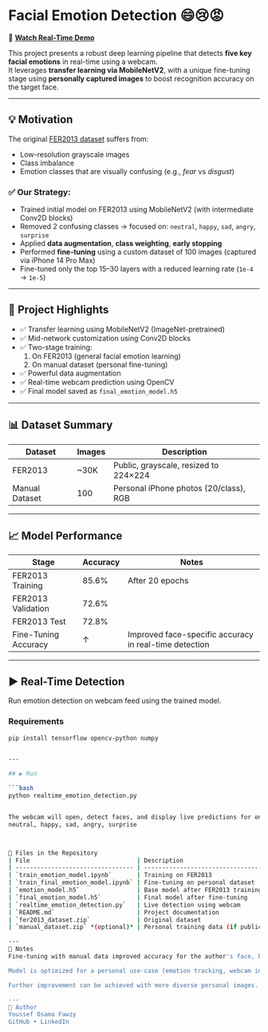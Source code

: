 # Facial Emotion Detection 😄😢😡

🎥 **[Watch Real-Time Demo](https://drive.google.com/file/d/1hbSXi4lOVQk7fP8GbSngoNVvNtmfB5zO/view)**

This project presents a robust deep learning pipeline that detects **five key facial emotions** in real-time using a webcam.  
It leverages **transfer learning via MobileNetV2**, with a unique fine-tuning stage using **personally captured images** to boost recognition accuracy on the target face.

---

## 💡 Motivation

The original [FER2013 dataset](https://www.kaggle.com/datasets/msambare/fer2013) suffers from:

- Low-resolution grayscale images  
- Class imbalance  
- Emotion classes that are visually confusing (e.g., *fear* vs *disgust*)

### ✅ Our Strategy:

- Trained initial model on FER2013 using MobileNetV2 (with intermediate Conv2D blocks)
- Removed 2 confusing classes → focused on: `neutral`, `happy`, `sad`, `angry`, `surprise`
- Applied **data augmentation**, **class weighting**, **early stopping**
- Performed **fine-tuning** using a custom dataset of 100 images (captured via iPhone 14 Pro Max)
- Fine-tuned only the top 15–30 layers with a reduced learning rate (`1e-4` → `1e-5`)

---

## 🔧 Project Highlights

- ✅ Transfer learning using MobileNetV2 (ImageNet-pretrained)
- ✅ Mid-network customization using Conv2D blocks
- ✅ Two-stage training:
  1. On FER2013 (general facial emotion learning)
  2. On manual dataset (personal fine-tuning)
- ✅ Powerful data augmentation
- ✅ Real-time webcam prediction using OpenCV
- ✅ Final model saved as `final_emotion_model.h5`

---

## 📊 Dataset Summary

| Dataset        | Images | Description |
|----------------|--------|-------------|
| FER2013        | ~30K   | Public, grayscale, resized to 224×224 |
| Manual Dataset | 100    | Personal iPhone photos (20/class), RGB |

---

## 📈 Model Performance

| Stage                  | Accuracy | Notes                      |
|------------------------|----------|----------------------------|
| FER2013 Training       | 85.6%    | After 20 epochs            |
| FER2013 Validation     | 72.6%    |                            |
| FER2013 Test           | 72.8%    |                            |
| Fine-Tuning Accuracy   | ↑        | Improved face-specific accuracy in real-time detection |

---

## ▶️ Real-Time Detection

Run emotion detection on webcam feed using the trained model.

### Requirements

```bash
pip install tensorflow opencv-python numpy


---

## ▶️ Run

```bash
python realtime_emotion_detection.py


The webcam will open, detect faces, and display live predictions for one of the following emotions:
neutral, happy, sad, angry, surprise



📂 Files in the Repository
| File                              | Description                        |
| --------------------------------- | ---------------------------------- |
| `train_emotion_model.ipynb`       | Training on FER2013                |
| `train_final_emotion_model.ipynb` | Fine-tuning on personal dataset    |
| `emotion_model.h5`                | Base model after FER2013 training  |
| `final_emotion_model.h5`          | Final model after fine-tuning      |
| `realtime_emotion_detection.py`   | Live detection using webcam        |
| `README.md`                       | Project documentation              |
| `fer2013_dataset.zip`             | Original dataset                   |
| `manual_dataset.zip` *(optional)* | Personal training data (if public) |

---
📌 Notes
Fine-tuning with manual data improved accuracy for the author's face, but reduced generalization for other faces.

Model is optimized for a personal use-case (emotion tracking, webcam interfaces, etc.)

Further improvement can be achieved with more diverse personal images.

---
👤 Author
Youssef Osama Fawzy
GitHub • LinkedIn

